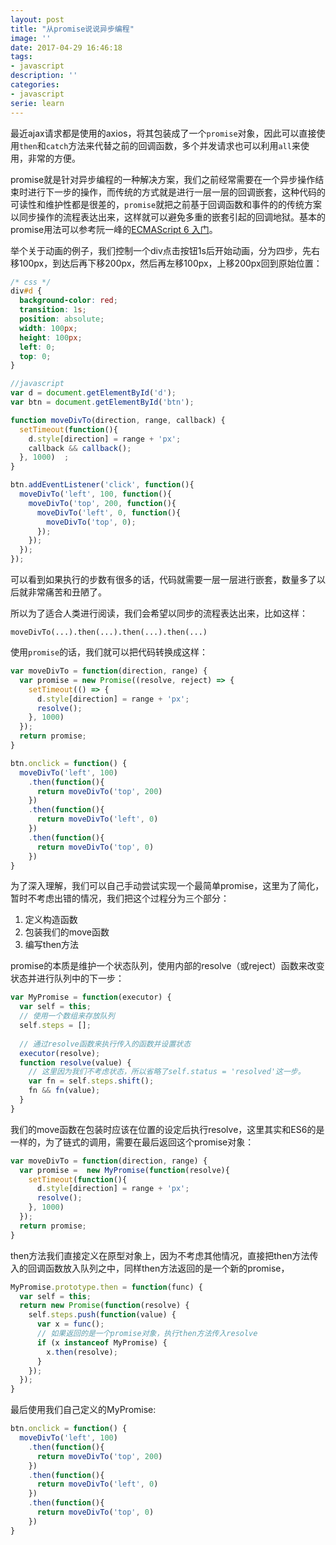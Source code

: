 ```yaml
---
layout: post
title: "从promise说说异步编程"
image: ''
date: 2017-04-29 16:46:18
tags:
- javascript
description: ''
categories:
- javascript
serie: learn
---
```


最近ajax请求都是使用的axios，将其包装成了一个`promise`对象，因此可以直接使用`then`和`catch`方法来代替之前的回调函数，多个并发请求也可以利用`all`来使用，非常的方便。

promise就是针对异步编程的一种解决方案，我们之前经常需要在一个异步操作结束时进行下一步的操作，而传统的方式就是进行一层一层的回调嵌套，这种代码的可读性和维护性都是很差的，`promise`就把之前基于回调函数和事件的的传统方案以同步操作的流程表达出来，这样就可以避免多重的嵌套引起的回调地狱。基本的promise用法可以参考阮一峰的[ECMAScript 6 入门](http://es6.ruanyifeng.com/?search=buffer&x=0&y=0#docs/promise)。

举个关于动画的例子，我们控制一个div点击按钮1s后开始动画，分为四步，先右移100px，到达后再下移200px，然后再左移100px，上移200px回到原始位置：

```css
/* css */
div#d {
  background-color: red;
  transition: 1s;
  position: absolute;
  width: 100px;
  height: 100px;
  left: 0;
  top: 0;
}
```

```javascript
//javascript
var d = document.getElementById('d');
var btn = document.getElementById('btn');

function moveDivTo(direction, range, callback) {
  setTimeout(function(){
    d.style[direction] = range + 'px';
    callback && callback();
  }, 1000)  ;
}

btn.addEventListener('click', function(){
  moveDivTo('left', 100, function(){
    moveDivTo('top', 200, function(){
      moveDivTo('left', 0, function(){
        moveDivTo('top', 0);
      });
    });
  });
});
```

可以看到如果执行的步数有很多的话，代码就需要一层一层进行嵌套，数量多了以后就非常痛苦和丑陋了。

所以为了适合人类进行阅读，我们会希望以同步的流程表达出来，比如这样：

`moveDivTo(...).then(...).then(...).then(...)`

使用`promise`的话，我们就可以把代码转换成这样：

```javascript
var moveDivTo = function(direction, range) {
  var promise = new Promise((resolve, reject) => {
    setTimeout(() => {
      d.style[direction] = range + 'px';
      resolve();
    }, 1000)
  });
  return promise;
}

btn.onclick = function() {
  moveDivTo('left', 100)
    .then(function(){
      return moveDivTo('top', 200)
    })
    .then(function(){
      return moveDivTo('left', 0)
    })
    .then(function(){
      return moveDivTo('top', 0)
    })
}
```

为了深入理解，我们可以自己手动尝试实现一个最简单promise，这里为了简化，暂时不考虑出错的情况，我们把这个过程分为三个部分：

1. 定义构造函数
2. 包装我们的move函数
3. 编写then方法

promise的本质是维护一个状态队列，使用内部的resolve（或reject）函数来改变状态并进行队列中的下一步：

```javascript
var MyPromise = function(executor) {
  var self = this;
  // 使用一个数组来存放队列
  self.steps = [];
  
  // 通过resolve函数来执行传入的函数并设置状态
  executor(resolve);
  function resolve(value) {
    // 这里因为我们不考虑状态，所以省略了self.status = 'resolved'这一步。
    var fn = self.steps.shift();
    fn && fn(value);
  }
}
```

我们的move函数在包装时应该在位置的设定后执行resolve，这里其实和ES6的是一样的，为了链式的调用，需要在最后返回这个promise对象：

```javascript
var moveDivTo = function(direction, range) {
  var promise =  new MyPromise(function(resolve){
    setTimeout(function(){
      d.style[direction] = range + 'px';
      resolve();
    }, 1000)
  });
  return promise;
}
```
then方法我们直接定义在原型对象上，因为不考虑其他情况，直接把then方法传入的回调函数放入队列之中，同样then方法返回的是一个新的promise，

```javascript
MyPromise.prototype.then = function(func) {
  var self = this;
  return new Promise(function(resolve) {
    self.steps.push(function(value) {
      var x = func();
      // 如果返回的是一个promise对象，执行then方法传入resolve
      if (x instanceof MyPromise) {
        x.then(resolve);
      }
    });
  });
}
```

最后使用我们自己定义的MyPromise:

```javascript
btn.onclick = function() {
  moveDivTo('left', 100)
    .then(function(){
      return moveDivTo('top', 200)
    })
    .then(function(){
      return moveDivTo('left', 0)
    })
    .then(function(){
      return moveDivTo('top', 0)
    })
}
```